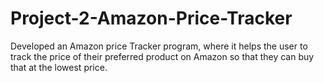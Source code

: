 # Project-2-Amazon-Price-Tracker
Developed an Amazon price Tracker program, where it helps the user to track the price of their preferred product on Amazon so that they can buy that at the lowest price.
